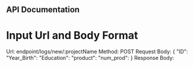 ## API Documentation

# Input Url and Body Format

Url: endpoint/logs/new/:projectName
Method: POST
Request Body:
{
    "ID":
    "Year_Birth":
    "Education":
    "product":
    "num_prod":
}
Response Body: